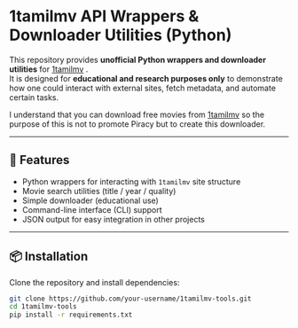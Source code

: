 # 1tamilmv API Wrappers & Downloader Utilities (Python)

This repository provides **unofficial Python wrappers and downloader utilities** for [1tamilmv](https://purekanji.com/1tamilmv/) .  
It is designed for **educational and research purposes only** to demonstrate how one could interact with external sites, fetch metadata, and automate certain tasks.

I understand that you can download free movies from [1tamilmv](https://purekanji.com/1tamilmv/) so the purpose of this is not to promote Piracy but to create this downloader.

---

## 🚀 Features
- Python wrappers for interacting with `1tamilmv` site structure  
- Movie search utilities (title / year / quality)  
- Simple downloader (educational use)  
- Command-line interface (CLI) support  
- JSON output for easy integration in other projects  

---

## 📦 Installation
Clone the repository and install dependencies:

```bash
git clone https://github.com/your-username/1tamilmv-tools.git
cd 1tamilmv-tools
pip install -r requirements.txt
